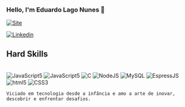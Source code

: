 ### Hello, I'm Eduardo Lago Nunes 🤟

[![Site](https://img.shields.io/badge/website-000000?style=for-the-badge&logo=About.me&logoColor=white)](https://lakke.netlify.app)

[![Linkedin](https://img.shields.io/badge/LinkedIn-0077B5?style=for-the-badge&logo=linkedin&logoColor=white)](https://www.linkedin.com/in/eduardo-nunes-95961424b/)

## Hard Skills

<div style="display: inline_block"><br/>
   <img  align="center" alt="JavaScript5" src="https://img.shields.io/badge/nestjs-%23E0234E.svg?style=for-the-badge&logo=nestjs&logoColor=white)"/>
   
   <img align="center" alt="JavaScript5" src="https://img.shields.io/badge/JavaScript-323330?style=for-the-badge&logo=javascript&logoColor=F7DF1E"/>
   
  
   <img align="center" alt="C" src="https://img.shields.io/badge/C-00599C?style=for-the-badge&logo=c&logoColor=white"/>
   
  
   <img align="center" alt="NodeJS" src="https://img.shields.io/badge/Node.js-43853D?style=for-the-badge&logo=node.js&logoColor=white"/>
   
  
   <img align="center" alt="MySQL" src="https://img.shields.io/badge/MySQL-00000F?style=for-the-badge&logo=mysql&logoColor=white"/>
   
  
  <img align="center" alt="EspressJS" src="https://img.shields.io/badge/React-20232A?style=for-the-badge&logo=react&logoColor=61DAFB"/>
  
  
   <img align="center" alt="html5" src="https://img.shields.io/badge/HTML5-E34F26?style=for-the-badge&logo=html5&logoColor=white"/>
   
  
   <img align="center" alt="CSS3" src="https://img.shields.io/badge/CSS3-1572B6?style=for-the-badge&logo=css3&logoColor=white"/>
<div/>

  
    Viciado em tecnologia desde a infância e amo a arte de inovar, descobrir e enfrentar desafios.
